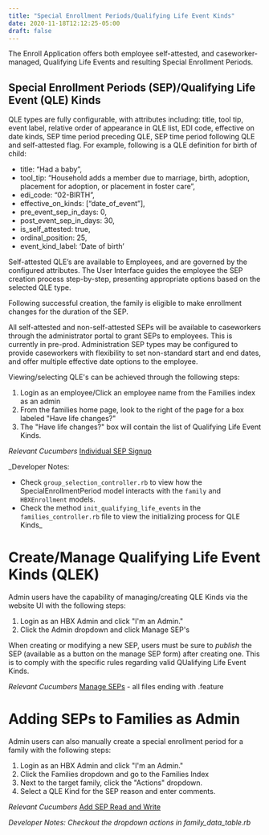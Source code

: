 ```yaml
---
title: "Special Enrollment Periods/Qualifying Life Event Kinds"
date: 2020-11-18T12:12:25-05:00
draft: false
---
```


The Enroll Application offers both employee self-attested, and caseworker-managed, Qualifying Life Events and resulting Special Enrollment Periods.

## Special Enrollment Periods (SEP)/Qualifying Life Event (QLE) Kinds

QLE types are fully configurable, with attributes including: title, tool tip, event label, relative order of appearance in QLE list, EDI code, effective on date kinds, SEP time period preceding QLE, SEP time period following QLE and self-attested flag. For example, following is a QLE definition for birth of child:

- title: “Had a baby”,
- tool_tip: “Household adds a member due to marriage, birth, adoption, placement for adoption, or placement in foster care”,
- edi_code: “02-BIRTH”,
- effective_on_kinds: [“date_of_event”],
- pre_event_sep_in_days: 0,
- post_event_sep_in_days: 30,
- is_self_attested: true,
- ordinal_position: 25,
- event_kind_label: ‘Date of birth’

Self-attested QLE’s are available to Employees, and are governed by the configured attributes. The User Interface guides the employee the SEP creation process step-by-step, presenting appropriate options based on the selected QLE type.

Following successful creation, the family is eligible to make enrollment changes for the duration of the SEP.

All self-attested and non-self-attested SEPs will be available to caseworkers through the administrator portal to grant SEPs to employees. This is currently in pre-prod. Administration SEP types may be configured to provide caseworkers with flexibility to set non-standard start and end dates, and offer multiple effective date options to the employee.

Viewing/selecting QLE's can be achieved through the following steps:

1. Login as an employee/Click an employee name from the Families index as an admin
2. From the families home page, look to the right of the page for a box labeled "Have life changes?"
3. The "Have life changes?" box will contain the list of Qualifying Life Event Kinds.

*Relevant Cucumbers*
[Individual SEP Signup](https://github.com/dchbx/enroll/blob/master/features/insured/individual_sep_signup.feature)

_Developer Notes:
- Check `group_selection_controller.rb` to view how the SpecialEnrollmentPeriod model interacts with the `family` and `HBXEnrollment` models.
- Check the method `init_qualifying_life_events` in the `families_controller.rb` file to view the initializing process for QLE Kinds_


# Create/Manage Qualifying Life Event Kinds (QLEK)

Admin users have the capability of managing/creating QLE Kinds via the website UI with the following steps:

1. Login as an HBX Admin and click "I'm an Admin."
2. Click the Admin dropdown and click Manage SEP's

When creating or modifying a new SEP, users must be sure to *publish* the SEP (available as a button on the manage SEP form) after creating one. This is to comply with the specific rules regarding valid QUalifying Life Event Kinds.

*Relevant Cucumbers*
[Manage SEPs](https://github.com/dchbx/enroll/tree/master/features/hbx_admin/manage_sep_types) - all files ending with .feature


# Adding SEPs to Families as Admin

Admin users can also manually create a special enrollment period for a family with the following steps:

1. Login as an HBX Admin and click "I'm an Admin."
2. Click the Families dropdown and go to the Families Index
3. Next to the target family, click the "Actions" dropdown.
4. Select a QLE Kind for the SEP reason and enter comments.

*Relevant Cucumbers*
[Add SEP Read and Write](https://github.com/dchbx/enroll/blob/master/features/admin/add_sep_read_and_write.feature.wip)

_Developer Notes: Checkout the dropdown actions in family_data_table.rb_
